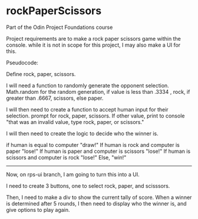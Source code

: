 # rockPaperScissors
Part of the Odin Project Foundations course

Project requirements are to make a rock paper scissors game within the console. while it is not in scope for this project, I may also make a UI for this.

Pseudocode:

Define rock, paper, scissors.


I will need a function to randomly generate the opponent selection.
Math.random for the random generation, if value is less than .3334 , rock, if greater than .6667, scissors, else paper.

I will then need to create a function to accept human input for their selection.
prompt for rock, paper, scissors.
If other value, print to console "that was an invalid value, type rock, paper, or scissors."

I will then need to create the logic to decide who the winner is.

if human is equal to computer "draw!"
If human is rock and computer is paper "lose!"
If human is paper and computer is scissors "lose!"
If human is scissors and computer is rock "lose!"
Else, "win!"


----

Now, on rps-ui branch, I am going to turn this into a UI.

I need to create 3 buttons, one to select rock, paper, and scisssors.

Then, I need to make a div to show the current tally of score. When a winner is determined after 5 rounds, I then need to display who the winner is, and give options to play again.
